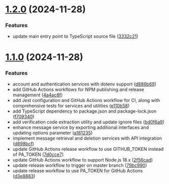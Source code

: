 # [1.2.0](https://github.com/pirasanthan-jesugeevegan/temp-disposable-email/compare/v1.1.0...v1.2.0) (2024-11-28)


### Features

* update main entry point to TypeScript source file ([3332c21](https://github.com/pirasanthan-jesugeevegan/temp-disposable-email/commit/3332c2147b825384ed52b068b95172f4fa3e94bd))



# [1.1.0](https://github.com/pirasanthan-jesugeevegan/temp-disposable-email/compare/d886b69f54169b24654ea60de37985a522058ac8...v1.1.0) (2024-11-28)


### Features

* account and authentication services with dotenv support ([d886b69](https://github.com/pirasanthan-jesugeevegan/temp-disposable-email/commit/d886b69f54169b24654ea60de37985a522058ac8))
* add GitHub Actions workflows for NPM publishing and release management ([4a4ac8f](https://github.com/pirasanthan-jesugeevegan/temp-disposable-email/commit/4a4ac8f980604ef80b3ae6a542c70da233816390))
* add Jest configuration and GitHub Actions workflow for CI, along with comprehensive tests for services and utilities ([e110b58](https://github.com/pirasanthan-jesugeevegan/temp-disposable-email/commit/e110b583b60f2d9f5c4c048535ea1e266ff93ae4))
* add TypeScript dependency to package.json and package-lock.json ([f709340](https://github.com/pirasanthan-jesugeevegan/temp-disposable-email/commit/f709340ec77ad7900877c7c89ad36a4d654df73c))
* add verification code extraction utility and update ignore files ([bd0f6a9](https://github.com/pirasanthan-jesugeevegan/temp-disposable-email/commit/bd0f6a9a82f8569f40b1d8e3826610359e41076c))
* enhance message service by exporting additional interfaces and updating options parameter ([a161235](https://github.com/pirasanthan-jesugeevegan/temp-disposable-email/commit/a1612354648e611c43c449131569fc40b3ef508f))
* implement message retrieval and deletion services with API integration ([d898bcf](https://github.com/pirasanthan-jesugeevegan/temp-disposable-email/commit/d898bcf01de4ba8ed5da4bf8aa23e669dc84e5db))
* update GitHub Actions release workflow to use GITHUB_TOKEN instead of PA_TOKEN ([7d0cce7](https://github.com/pirasanthan-jesugeevegan/temp-disposable-email/commit/7d0cce7f462be80e8af81697138af5bad32c69e8))
* update GitHub Actions workflow to support Node.js 18.x ([2f56cad](https://github.com/pirasanthan-jesugeevegan/temp-disposable-email/commit/2f56cad1e705b25e7b7555c8dd289605046b7920))
* update release workflow to trigger on master branch ([79bc990](https://github.com/pirasanthan-jesugeevegan/temp-disposable-email/commit/79bc9909cc21a8e537886ae7cd77ed5a4f597d0a))
* update release workflow to use PA_TOKEN for GitHub Actions ([d3e8883](https://github.com/pirasanthan-jesugeevegan/temp-disposable-email/commit/d3e888365ed55813db309ea7fd547d32ad373cf6))



